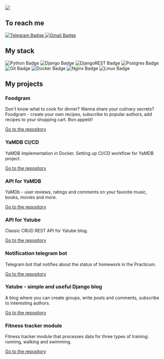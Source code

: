 <div id="header">
  <img src="https://readme-typing-svg.demolab.com/?width=465&lines=👋+Hi+there;👨🏻‍💻+My+name+is+Stanislav;👾+I'm+a+beginner+Python+developer;🖖Feel+welcome+and+free" />
</div>

<h2>To reach me</h2>

<div id="reach-me-badges">
  <a href="https://t.me/jschupss">
    <img src="https://img.shields.io/badge/Telegram-blue?logo=telegram&logoColor=white&style=for-the-badge" alt="Telegram Badge"/>
  </a>
  <a href="mailto:stas.chuprinskiy@gmail.com">
    <img src="https://img.shields.io/badge/Gmail-red?logo=gmail&logoColor=white&style=for-the-badge" alt="Gmail Badge"/>
  </a>
</div>

<h2>My stack</h2>

<div id="my-stack-badges">
  <img src="https://img.shields.io/badge/python-3670A0?style=for-the-badge&logo=python&logoColor=ffdd54" alt="Python Badge"/>
  <img src="https://img.shields.io/badge/django-%23092E20.svg?style=for-the-badge&logo=django&logoColor=white" alt="Django Badge"/>
  <img src="https://img.shields.io/badge/DJANGO-REST-ff1709?style=for-the-badge&logo=django&logoColor=white&color=ff1709&labelColor=gray" alt="DjangoREST Badge"/>
  <img src="https://img.shields.io/badge/postgres-%23316192.svg?style=for-the-badge&logo=postgresql&logoColor=white" alt="Postgres Badge"/>
  <img src="https://img.shields.io/badge/git-E44C30?style=for-the-badge&logo=git&logoColor=white" alt="Git Badge"/>
  <img src="https://img.shields.io/badge/docker-%230db7ed.svg?style=for-the-badge&logo=docker&logoColor=white" alt="Docker Badge"/>
  <img src="https://img.shields.io/badge/nginx-009639?style=for-the-badge&logo=nginx&logoColor=white" alt="Nginx Badge"/>
  <img src="https://img.shields.io/badge/Linux-FCC624?style=for-the-badge&logo=linux&logoColor=black" alt="Linux Badge"/>
</div>

<h2>My projects</h2>

<h3>Foodgram</h3>
<p>
Don't know what to cook for dinner? Wanna share your culinary secrets? Foodgram - create your own recipes, subscribe to popular authors, add recipes to your shopping cart. Bon appetit!

<a href="https://github.com/stas-chuprinskiy/foodgram-project-react">Go to the repository</a>
</p>

<h3>YaMDB CI/CD</h3>
<p>
YaMDB implementation in Docker. Setting up CI/CD workflow for YaMDB project.

<a href="https://github.com/stas-chuprinskiy/yamdb_final">Go to the repository</a>
</p>

<h3>API for YaMDB</h3>
<p>
YaMDb - user reviews, ratings and comments on your favorite music, books, movies and more.

<a href="https://github.com/stas-chuprinskiy/api_yamdb">Go to the repository</a>
</p>

<h3>API for Yatube</h3>
<p>
Classic CRUD REST API for Yatube blog.

<a href="https://github.com/stas-chuprinskiy/api_yatube">Go to the repository</a>
</p>

<h3>Notification telegram bot</h3>
<p>
Telegram bot that notifies about the status of homework in the Practicum.

<a href="https://github.com/stas-chuprinskiy/homework_bot">Go to the repository</a>
</p>

<h3>Yatube - simple and useful Django blog</h3>
<p>
A blog where you can create groups, write posts and comments, subscribe to interesting authors.

<a href="https://github.com/stas-chuprinskiy/yatube">Go to the repository</a>
</p>

<h3>Fitness tracker module</h3>
<p>
Fitness tracker module that processes data for three types of training: running, walking and swimming.

<a href="https://github.com/stas-chuprinskiy/fitness_tracker_module">Go to the repository</a>
</p>
